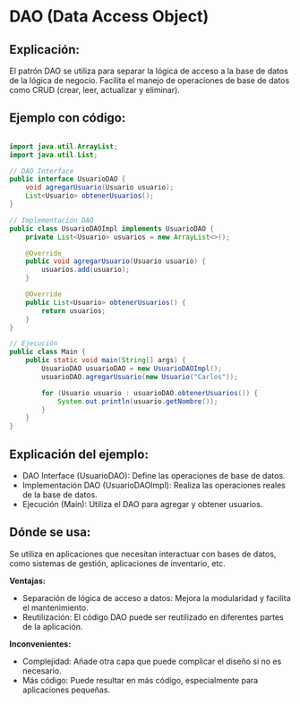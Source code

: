 # DAO (Data Access Object)

## Explicación:

El patrón DAO se utiliza para separar la lógica de acceso a la base de datos de la lógica de negocio. Facilita el manejo de operaciones de base de datos como CRUD (crear, leer, actualizar y eliminar).

## Ejemplo con código:

```java

import java.util.ArrayList;
import java.util.List;

// DAO Interface
public interface UsuarioDAO {
    void agregarUsuario(Usuario usuario);
    List<Usuario> obtenerUsuarios();
}

// Implementación DAO
public class UsuarioDAOImpl implements UsuarioDAO {
    private List<Usuario> usuarios = new ArrayList<>();

    @Override
    public void agregarUsuario(Usuario usuario) {
        usuarios.add(usuario);
    }

    @Override
    public List<Usuario> obtenerUsuarios() {
        return usuarios;
    }
}

// Ejecución
public class Main {
    public static void main(String[] args) {
        UsuarioDAO usuarioDAO = new UsuarioDAOImpl();
        usuarioDAO.agregarUsuario(new Usuario("Carlos"));

        for (Usuario usuario : usuarioDAO.obtenerUsuarios()) {
            System.out.println(usuario.getNombre());
        }
    }
}
```
## Explicación del ejemplo:

- DAO Interface (UsuarioDAO): Define las operaciones de base de datos.
- Implementación DAO (UsuarioDAOImpl): Realiza las operaciones reales de la base de datos.
- Ejecución (Main): Utiliza el DAO para agregar y obtener usuarios.

## Dónde se usa:
Se utiliza en aplicaciones que necesitan interactuar con bases de datos, como sistemas de gestión, aplicaciones de inventario, etc.

**Ventajas:**

- Separación de lógica de acceso a datos: Mejora la modularidad y facilita el mantenimiento.
- Reutilización: El código DAO puede ser reutilizado en diferentes partes de la aplicación.

**Inconvenientes:**

- Complejidad: Añade otra capa que puede complicar el diseño si no es necesario.
- Más código: Puede resultar en más código, especialmente para aplicaciones pequeñas.